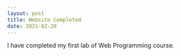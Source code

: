 ```yaml
---
layout: post
title: Website Completed
date: 2021-02-20
---
```


I have completed my first lab of Web Programming course.
